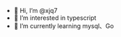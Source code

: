- 👋 Hi, I’m @xjq7
- 👀 I’m interested in typescript
- 🌱 I’m currently learning mysql、Go

<!---
xjq7/xjq7 is a ✨ special ✨ repository because its `README.md` (this file) appears on your GitHub profile.
You can click the Preview link to take a look at your changes.
--->
